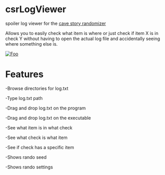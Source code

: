 # csrLogViewer
spoiler log viewer for the [cave story randomizer](https://github.com/cave-story-randomizer/cave-story-randomizer)

Allows you to easily check what item is where or just check if item X is in check Y without having to open the actual log file and accidentally seeing where something else is.

[![Foo](https://cdn.discordapp.com/attachments/612660201497296916/892354444199620648/downloadbtn.png)](https://github.com/SioNisti/csrLogViewer/releases/download/0.8.0.2/csrLogViewer.exe)

# Features
-Browse directories for log.txt

-Type log.txt path

-Drag and drop log.txt on the program

-Drag and drop log.txt on the executable

-See what item is in what check

-See what check is what item

-See if check has a specific item

-Shows rando seed

-Shows rando settings

